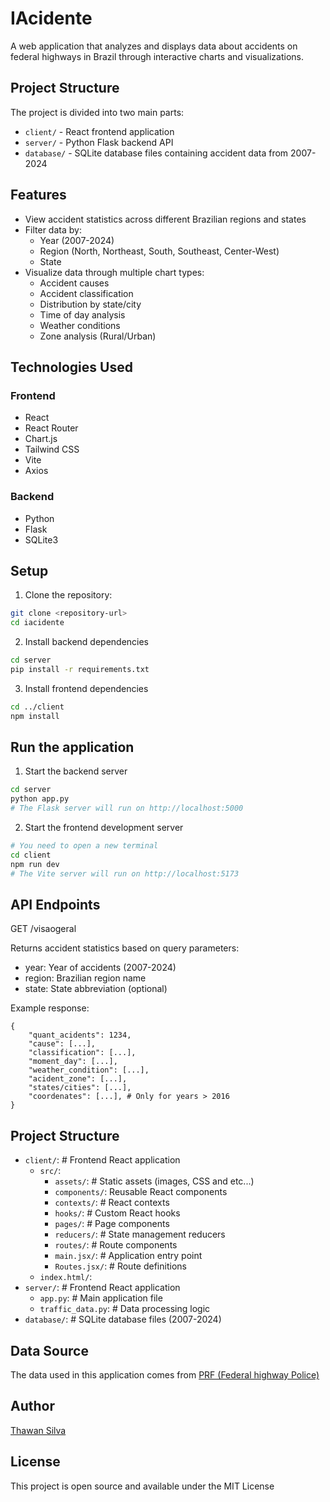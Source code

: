 # IAcidente

A web application that analyzes and displays data about accidents on federal highways in Brazil through interactive charts and visualizations.

## Project Structure

The project is divided into two main parts:

- `client/` - React frontend application
- `server/` - Python Flask backend API
- `database/` - SQLite database files containing accident data from 2007-2024

## Features

- View accident statistics across different Brazilian regions and states
- Filter data by:
  - Year (2007-2024)
  - Region (North, Northeast, South, Southeast, Center-West)
  - State
- Visualize data through multiple chart types:
  - Accident causes
  - Accident classification
  - Distribution by state/city
  - Time of day analysis
  - Weather conditions
  - Zone analysis (Rural/Urban)

## Technologies Used

### Frontend

- React
- React Router
- Chart.js
- Tailwind CSS
- Vite
- Axios

### Backend

- Python
- Flask
- SQLite3

## Setup

1. Clone the repository:

```bash
git clone <repository-url>
cd iacidente
```

2. Install backend dependencies

```bash
cd server
pip install -r requirements.txt
```

3. Install frontend dependencies

```bash
cd ../client
npm install
```

## Run the application

1. Start the backend server

```bash
cd server
python app.py
# The Flask server will run on http://localhost:5000
```

2. Start the frontend development server

```bash
# You need to open a new terminal
cd client
npm run dev
# The Vite server will run on http://localhost:5173
```

## API Endpoints

GET /visaogeral

Returns accident statistics based on query parameters:

- year: Year of accidents (2007-2024)
- region: Brazilian region name
- state: State abbreviation (optional)

Example response:

```
{
	"quant_acidents": 1234,
	"cause": [...],
	"classification": [...],
	"moment_day": [...],
	"weather_condition": [...],
	"acident_zone": [...],
	"states/cities": [...],
	"coordenates": [...], # Only for years > 2016
}
```

## Project Structure

- `client/`: # Frontend React application
  - `src/`:
    - `assets/`: # Static assets (images, CSS and etc...)
    - `components/`: Reusable React components
    - `contexts/`: # React contexts
    - `hooks/`: # Custom React hooks
    - `pages/`: # Page components
    - `reducers/`: # State management reducers
    - `routes/`: # Route components
    - `main.jsx/`: # Application entry point
    - `Routes.jsx/`: # Route definitions
  - `index.html/`:
- `server/`: # Frontend React application
  - `app.py`: # Main application file
  - `traffic_data.py`: # Data processing logic
- `database/`: # SQLite database files (2007-2024)

## Data Source

The data used in this application comes from [PRF (Federal highway Police)](https://www.gov.br/prf/pt-br/acesso-a-informacao/dados-abertos/dados-abertos-da-prf)

## Author

[Thawan Silva](https://www.linkedin.com/in/thawansilva)

## License

This project is open source and available under the MIT License
